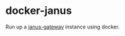 # docker-janus

Run up a [janus-gateway](https://github.com/meetecho/janus-gateway) instance using docker.
